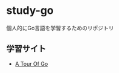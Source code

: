 # study-go
個人的にGo言語を学習するためのリポジトリ

## 学習サイト
- [A Tour Of Go](https://go-tour-jp.appspot.com/welcome/1)
